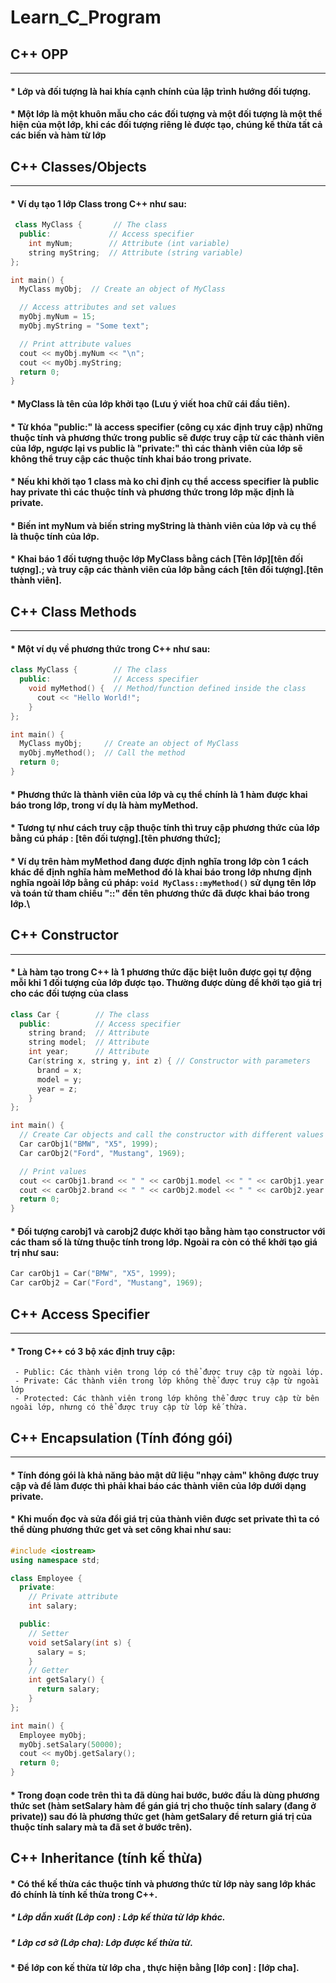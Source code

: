 # Learn_C_Program
## C++ OPP  
***
#### * Lớp và đối tượng là hai khía cạnh chính của lập trình hướng đối tượng.
#### * Một lớp là một khuôn mẫu cho các đối tượng và một đối tượng là một thể hiện của một lớp, khi các đối tượng riêng lẻ được tạo, chúng kế thừa tất cả các biến và hàm từ lớp
## C++ Classes/Objects  
***
#### * Ví dụ tạo 1 lớp Class trong C++ như sau:
```C++
 class MyClass {       // The class
  public:             // Access specifier
    int myNum;        // Attribute (int variable)
    string myString;  // Attribute (string variable)
};

int main() {
  MyClass myObj;  // Create an object of MyClass

  // Access attributes and set values
  myObj.myNum = 15; 
  myObj.myString = "Some text";

  // Print attribute values
  cout << myObj.myNum << "\n";
  cout << myObj.myString;
  return 0;
}
```
#### * MyClass là tên của lớp khởi tạo (Lưu ý viết hoa chữ cái đầu tiên).
#### * Từ khóa "public:" là access specifier (công cụ xác định truy cập) những thuộc tính và phương thức trong public sẽ được truy cập từ các thành viên của lớp, ngược lại vs public là "private:" thì các thành viên của lớp sẽ không thể truy cập các thuộc tính khai báo trong private.
#### * Nếu khi khởi tạo 1 class mà ko chỉ định cụ thể access specifier là public hay private thì các thuộc tính và phương thức trong lớp mặc định là private.
#### * Biến int myNum và biến string myString là thành viên của lớp và cụ thể là thuộc tính của lớp.
#### * Khai báo 1 đối tượng thuộc lớp MyClass bằng cách [Tên lớp][tên đối tượng].; và truy cập các thành viên của lớp bằng cách [tên đối tượng].[tên thành viên].
## C++ Class Methods 
***
#### * Một ví dụ về phương thức trong C++ như sau:
```C++
class MyClass {        // The class
  public:              // Access specifier
    void myMethod() {  // Method/function defined inside the class
      cout << "Hello World!";
    }
};

int main() {
  MyClass myObj;     // Create an object of MyClass
  myObj.myMethod();  // Call the method
  return 0;
}
```
#### * Phương thức là thành viên của lớp và cụ thể chính là 1 hàm được khai báo trong lớp, trong ví dụ là hàm myMethod.
#### * Tương tự như cách truy cập thuộc tính thì truy cập phương thức của lớp bằng cú pháp : [tên đối tượng].[tên phương thức];
#### * Ví dụ trên hàm myMethod đang được định nghĩa trong lớp còn 1 cách khác để định nghĩa hàm meMethod đó là khai báo trong lớp nhưng định nghĩa ngoài lớp bằng cú pháp: `void MyClass::myMethod()` sử dụng tên lớp và toán tử tham chiếu "::" đến tên phương thức đã được khai báo trong lớp.\
## C++ Constructor
***
#### * Là hàm tạo trong C++ là 1 phương thức đặc biệt luôn được gọi tự động mỗi khi 1 đối tượng của lớp được tạo. Thường được dùng để khởi tạo giá trị cho các đối tượng của class 
```C++
class Car {        // The class
  public:          // Access specifier
    string brand;  // Attribute
    string model;  // Attribute
    int year;      // Attribute
    Car(string x, string y, int z) { // Constructor with parameters
      brand = x;
      model = y;
      year = z;
    }
};

int main() {
  // Create Car objects and call the constructor with different values
  Car carObj1("BMW", "X5", 1999);
  Car carObj2("Ford", "Mustang", 1969);

  // Print values
  cout << carObj1.brand << " " << carObj1.model << " " << carObj1.year << "\n";
  cout << carObj2.brand << " " << carObj2.model << " " << carObj2.year << "\n";
  return 0;
}
```
#### * Đối tượng carobj1 và carobj2 được khởi tạo bằng hàm tạo constructor với các tham số là từng thuộc tính trong lớp. Ngoài ra còn có thể khởi tạo giá trị như sau:
```C++
Car carObj1 = Car("BMW", "X5", 1999);
Car carObj2 = Car("Ford", "Mustang", 1969);
```
## C++ Access Specifier
***
#### * Trong C++ có 3 bộ xác định truy cập:
     - Public: Các thành viên trong lớp có thể được truy cập từ ngoài lớp.
     - Private: Các thành viên trong lớp không thể được truy cập từ ngoài lớp
     - Protected: Các thành viên trong lớp không thể được truy cập từ bên ngoài lớp, nhưng có thể được truy cập từ lớp kế thừa.
## C++ Encapsulation (Tính đóng gói) 
***     
#### * Tính đóng gói là khả năng bảo mật dữ liệu "nhạy cảm" không được truy cập và để làm được thì phải khai báo các thành viên của lớp dưới dạng private.
#### * Khi muốn đọc và sửa đổi giá trị của thành viên được set private thì ta có thể dùng phương thức **get** và **set** công khai như sau:
```C++
#include <iostream>
using namespace std;

class Employee {
  private:
    // Private attribute
    int salary;

  public:
    // Setter
    void setSalary(int s) {
      salary = s;
    }
    // Getter
    int getSalary() {
      return salary;
    }
};

int main() {
  Employee myObj;
  myObj.setSalary(50000);
  cout << myObj.getSalary();
  return 0;
}
```
#### * Trong đoạn code trên thì ta đã dùng hai bước, bước đầu là dùng phương thức set (hàm setSalary hàm để gán giá trị cho thuộc tính salary (đang ở private)) sau đó là phương thức get (hàm getSalary để return giá trị của thuộc tính salary mà ta đã set ở bước trên).

 ## C++ Inheritance (tính kế thừa)
#### * Có thể kế thừa các thuộc tính và phương thức từ lớp này sang lớp khác đó chính là tính kế thừa trong C++. 
##### * Lớp dẫn xuất (Lớp con) : Lớp kế thừa từ lớp khác.
##### * Lớp cơ sở (Lớp cha): Lớp được kế thừa từ.
#### * Để lớp con kế thừa từ lớp cha , thực hiện bằng [lớp con] : [lớp cha].

 
